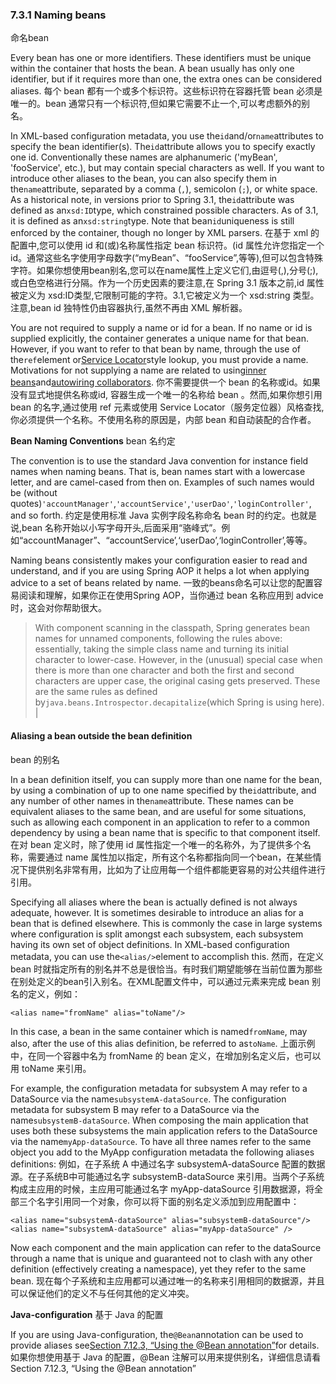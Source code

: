 ### 7.3.1 Naming beans
命名bean

Every bean has one or more identifiers. These identifiers must be unique within the container that hosts the bean. A bean usually has only one identifier, but if it requires more than one, the extra ones can be considered aliases.
每个 bean 都有一个或多个标识符。这些标识符在容器托管 bean 必须是唯一的。bean 通常只有一个标识符,但如果它需要不止一个,可以考虑额外的别名。

In XML-based configuration metadata, you use the`id`and/or`name`attributes to specify the bean identifier\(s\). The`id`attribute allows you to specify exactly one id. Conventionally these names are alphanumeric \('myBean', 'fooService', etc.\), but may contain special characters as well. If you want to introduce other aliases to the bean, you can also specify them in the`name`attribute, separated by a comma \(`,`\), semicolon \(`;`\), or white space. As a historical note, in versions prior to Spring 3.1, the`id`attribute was defined as an`xsd:ID`type, which constrained possible characters. As of 3.1, it is defined as an`xsd:string`type. Note that bean`id`uniqueness is still enforced by the container, though no longer by XML parsers.
在基于 xml 的配置中,您可以使用 id 和(或)名称属性指定 bean 标识符。(id 属性允许您指定一个 id。通常这些名字使用字母数字(“myBean”、“fooService”,等等),但可以包含特殊字符。如果你想使用bean别名,您可以在name属性上定义它们,由逗号(,),分号(;),或白色空格进行分隔。作为一个历史因素的要注意,在 Spring 3.1 版本之前,id 属性被定义为 xsd:ID类型,它限制可能的字符。3.1,它被定义为一个 xsd:string 类型。注意,bean id 独特性仍由容器执行,虽然不再由 XML 解析器。

You are not required to supply a name or id for a bean. If no name or id is supplied explicitly, the container generates a unique name for that bean. However, if you want to refer to that bean by name, through the use of the`ref`element or[Service Locator](https://docs.spring.io/spring/docs/current/spring-framework-reference/htmlsingle/#beans-servicelocator)style lookup, you must provide a name. Motivations for not supplying a name are related to using[inner beans](https://docs.spring.io/spring/docs/current/spring-framework-reference/htmlsingle/#beans-inner-beans)and[autowiring collaborators](https://docs.spring.io/spring/docs/current/spring-framework-reference/htmlsingle/#beans-factory-autowire).
你不需要提供一个 bean 的名称或id。如果没有显式地提供名称或id, 容器生成一个唯一的名称给 bean 。然而,如果你想引用 bean 的名字,通过使用 ref 元素或使用 Service Locator（服务定位器）风格查找,你必须提供一个名称。不使用名称的原因是，内部 bean 和自动装配的合作者。

**Bean Naming Conventions**
bean 名约定

The convention is to use the standard Java convention for instance field names when naming beans. That is, bean names start with a lowercase letter, and are camel-cased from then on. Examples of such names would be \(without quotes\)`'accountManager'`,`'accountService'`,`'userDao'`,`'loginController'`, and so forth.
约定是使用标准 Java 实例字段名称命名 bean 时的约定。也就是说,bean 名称开始以小写字母开头,后面采用“骆峰式”。例如“accountManager”、“accountService’,‘userDao’,‘loginController’,等等。

Naming beans consistently makes your configuration easier to read and understand, and if you are using Spring AOP it helps a lot when applying advice to a set of beans related by name.
一致的beans命名可以让您的配置容易阅读和理解，如果你正在使用Spring AOP，当你通过 bean 名称应用到 advice 时，这会对你帮助很大。


> With component scanning in the classpath, Spring generates bean names for unnamed components, following the rules above: essentially, taking the simple class name and turning its initial character to lower-case. However, in the \(unusual\) special case when there is more than one character and both the first and second characters are upper case, the original casing gets preserved. These are the same rules as defined by`java.beans.Introspector.decapitalize`\(which Spring is using here\). |

#### Aliasing a bean outside the bean definition
bean 的别名

In a bean definition itself, you can supply more than one name for the bean, by using a combination of up to one name specified by the`id`attribute, and any number of other names in the`name`attribute. These names can be equivalent aliases to the same bean, and are useful for some situations, such as allowing each component in an application to refer to a common dependency by using a bean name that is specific to that component itself.
在对 bean 定义时，除了使用 id 属性指定一个唯一的名称外，为了提供多个名称，需要通过 name 属性加以指定，所有这个名称都指向同一个bean，在某些情况下提供别名非常有用，比如为了让应用每一个组件都能更容易的对公共组件进行引用。

Specifying all aliases where the bean is actually defined is not always adequate, however. It is sometimes desirable to introduce an alias for a bean that is defined elsewhere. This is commonly the case in large systems where configuration is split amongst each subsystem, each subsystem having its own set of object definitions. In XML-based configuration metadata, you can use the`<alias/>`element to accomplish this.
然而，在定义 bean 时就指定所有的别名并不总是很恰当。有时我们期望能够在当前位置为那些在别处定义的bean引入别名。在XML配置文件中，可以通过<alias/>元素来完成 bean 别名的定义，例如：

```
<alias name="fromName" alias="toName"/>
```

In this case, a bean in the same container which is named`fromName`, may also, after the use of this alias definition, be referred to as`toName`.
上面示例中，在同一个容器中名为 fromName 的 bean 定义，在增加别名定义后，也可以用 toName 来引用。

For example, the configuration metadata for subsystem A may refer to a DataSource via the name`subsystemA-dataSource`. The configuration metadata for subsystem B may refer to a DataSource via the name`subsystemB-dataSource`. When composing the main application that uses both these subsystems the main application refers to the DataSource via the name`myApp-dataSource`. To have all three names refer to the same object you add to the MyApp configuration metadata the following aliases definitions:
例如，在子系统 A 中通过名字 subsystemA-dataSource 配置的数据源。在子系统B中可能通过名字 subsystemB-dataSource 来引用。当两个子系统构成主应用的时候，主应用可能通过名字 myApp-dataSource 引用数据源，将全部三个名字引用同一个对象，你可以将下面的别名定义添加到应用配置中：

```
<alias name="subsystemA-dataSource" alias="subsystemB-dataSource"/>
<alias name="subsystemA-dataSource" alias="myApp-dataSource" />
```

Now each component and the main application can refer to the dataSource through a name that is unique and guaranteed not to clash with any other definition \(effectively creating a namespace\), yet they refer to the same bean.
现在每个子系统和主应用都可以通过唯一的名称来引用相同的数据源，并且可以保证他们的定义不与任何其他的定义冲突。

**Java-configuration**
基于 Java 的配置

If you are using Java-configuration, the`@Bean`annotation can be used to provide aliases see[Section 7.12.3, “Using the @Bean annotation”](https://docs.spring.io/spring/docs/current/spring-framework-reference/htmlsingle/#beans-java-bean-annotation)for details.
如果你想使用基于 Java 的配置，@Bean 注解可以用来提供别名，详细信息请看 Section 7.12.3, “Using the @Bean annotation”





